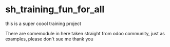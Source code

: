 # sh_training_fun_for_all
this is a super coool training project 

There are somemodule in here taken straight from odoo community, just as examples, please don't sue me
thank you 
